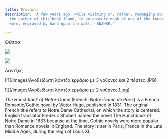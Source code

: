 ```yaml
---
title: Products
description: 'A few years ago, while visiting or, rather, rummaging about Notre-Dame,
  the author of this book found, in an obscure nook of one of the towers, the following
  word, engraved by hand upon the wall: —ANANKE.'

---
```

Φιλτρα

![](/images/φίλτρα2.jpg)

![](/images/φίλτρα1.jpg)

Λαντζες

![](/images/Ανοξείδωτη λάντζα ερμάριο με 3 γούρνες και 2 πόρτες.JPG)

![](/images/Ανοξείδωτη λάντζα ερμάριο με 2 γούρνες,1.jpg)

_The Hunchback of Notre-Dame_ (French: _Notre-Dame de Paris_) is a French Romantic/Gothic novel by Victor Hugo, published in 1831. The original French title refers to Notre Dame Cathedral, on which the story is centered. English translator Frederic Shoberl named the novel The Hunchback of Notre Dame in 1833 because at the time, Gothic novels were more popular than Romance novels in England. The story is set in Paris, France in the Late Middle Ages, during the reign of Louis XI.